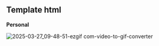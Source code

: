 ## Template html
**Personal**

![2025-03-27_09-48-51-ezgif com-video-to-gif-converter](https://github.com/user-attachments/assets/0c0d7fab-7cdb-438c-9f50-2fcd32a8a5e0)


